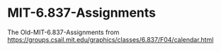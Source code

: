 # MIT-6.837-Assignments
The Old-MIT-6.837-Assignments from https://groups.csail.mit.edu/graphics/classes/6.837/F04/calendar.html
